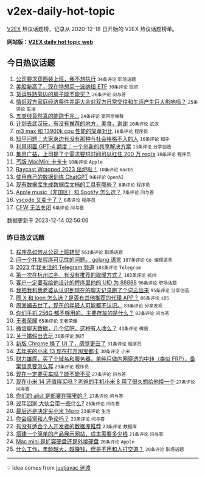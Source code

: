 # v2ex-daily-hot-topic

[V2EX](https://www.v2ex.com/) 热议话题榜，记录从 2020-12-18 日开始的 V2EX 热议话题榜单。

**网站版：[V2EX daily hot topic web](https://boojack.github.io/v2ex-daily-hot-topic-web/)**

## 今日热议话题

<!-- TODAY BEGIN -->

1. [公司要求穿西装上班，我不想执行](https://www.v2ex.com/t/1000226) `34条评论` `职场话题`
1. [美股新高了，现在特想买一波纳指 ETF](https://www.v2ex.com/t/1000218) `30条评论` `投资`
1. [货运铁路旁边的房子能不能买？](https://www.v2ex.com/t/1000212) `26条评论` `问与答`
1. [情侣双方家庭经济条件差距大会对双方日常交往和生活产生巨大影响吗？](https://www.v2ex.com/t/1000225) `25条评论` `生活`
1. [五类线竟然真的能跑千兆...](https://www.v2ex.com/t/1000222) `24条评论` `宽带症候群`
1. [计划去武汉玩，有没有推荐的地方，美食，谢谢](https://www.v2ex.com/t/1000235) `20条评论` `武汉`
1. [m3 max 和 13900k cpu 性能的简单对比](https://www.v2ex.com/t/1000236) `18条评论` `程序员`
1. [知乎问题：大家身边有没有那种与社会格格不入的人](https://www.v2ex.com/t/1000214) `16条评论` `知乎`
1. [利用闲置 GPT-4 额度：一个创新的共享解决方案](https://www.v2ex.com/t/1000220) `13条评论` `分享创造`
1. [集思广益，上司提了个需求要短时间可以扛住 200 万 req/s](https://www.v2ex.com/t/1000267) `10条评论` `程序员`
1. [丐版 MacMini 卡卡卡](https://www.v2ex.com/t/1000261) `10条评论` `Apple`
1. [Raycast Wrapped 2023 出炉啦！](https://www.v2ex.com/t/1000223) `10条评论` `macOS`
1. [使用自己的数据训练 ChatGPT](https://www.v2ex.com/t/1000209) `9条评论` `OpenAI`
1. [现有数据库生成数据库文档的工具有哪些？](https://www.v2ex.com/t/1000238) `8条评论` `程序员`
1. [Apple music（非国区）和 Spotify 怎么选？](https://www.v2ex.com/t/1000233) `7条评论` `问与答`
1. [vscode 又变卡了？](https://www.v2ex.com/t/1000246) `6条评论` `程序员`
1. [CFW 无法关闭](https://www.v2ex.com/t/1000232) `6条评论` `问与答`

数据更新于 2023-12-14 02:56:06

<!-- TODAY END -->

### 昨日热议话题

<!-- YESTERDAY BEGIN -->

1. [程序员如何从公司上班转型](https://www.v2ex.com/t/1000000) `563条评论` `职场话题`
1. [问一个并发程序可见性的问题， golang 语言](https://www.v2ex.com/t/999936) `107条评论` `Go 编程语言`
1. [2023 年我关注的 Telegram 频道](https://www.v2ex.com/t/999882) `103条评论` `Telegram`
1. [第一次在杭州过冬，有没有推荐的取暖方式？](https://www.v2ex.com/t/999921) `103条评论` `杭州`
1. [客户一定要我给他设计的程序里他的 UID 为 88888](https://www.v2ex.com/t/999917) `96条评论` `职场话题`
1. [我把我和我老婆从认识到现在的聊天记录跑了个词云出来](https://www.v2ex.com/t/999939) `95条评论` `分享创造`
1. [圈 X 和 loon 怎么选？是否有其他推荐的代理 APP？](https://www.v2ex.com/t/999913) `86条评论` `iOS`
1. [周海媚去世了，现在的年轻人可能都不认识。](https://www.v2ex.com/t/999973) `83条评论` `分享发现`
1. [你们手机 256G 都不够用的，主要存放的是什么？](https://www.v2ex.com/t/999925) `82条评论` `问与答`
1. [王者荣耀](https://www.v2ex.com/t/999947) `65条评论` `王者荣耀`
1. [微信聊天数据，几个亿吧，这种有人收么？](https://www.v2ex.com/t/1000063) `43条评论` `微信`
1. [关于婚假出去玩](https://www.v2ex.com/t/1000028) `36条评论` `旅行`
1. [新版 Chrome 换了 UI 了，感觉更丑了](https://www.v2ex.com/t/1000131) `31条评论` `程序员`
1. [去年买的小米 13 现在打开淘宝都卡](https://www.v2ex.com/t/1000095) `30条评论` `小米`
1. [财力雄厚，买了个域名和服务器，单纯只做内网穿透的中转（类似 FRP），备案信息要怎么写](https://www.v2ex.com/t/1000054) `29条评论` `程序员`
1. [现在一定要买车吗？能不能不买](https://www.v2ex.com/t/1000085) `27条评论` `问与答`
1. [现在小米 14 还值得买吗？老爸的手机小米 8 用了很久想给他换一个](https://www.v2ex.com/t/999969) `27条评论` `问与答`
1. [你们的 alist 是部署在哪里的？](https://www.v2ex.com/t/999878) `27条评论` `问与答`
1. [过年回家,大伙会带一些什么?](https://www.v2ex.com/t/999890) `25条评论` `问与答`
1. [最后还是决定买小米 14pro](https://www.v2ex.com/t/1000026) `23条评论` `生活`
1. [你会经常和人争论吗？](https://www.v2ex.com/t/999966) `23条评论` `问与答`
1. [有没有适合个人开发者的数据库推荐](https://www.v2ex.com/t/999887) `23条评论` `数据库`
1. [搭建一个简单的产品展示网站，成本需要多少钱](https://www.v2ex.com/t/1000114) `21条评论` `问与答`
1. [Mac mini 是扩容硬盘还是外接硬盘](https://www.v2ex.com/t/1000177) `20条评论` `Apple`
1. [什么工作，年龄越大，越赚钱，但是不用和人打交道？](https://www.v2ex.com/t/1000075) `20条评论` `职场话题`

<!-- YESTERDAY END -->

---

💡 Idea comes from [justjavac 迷渡](https://github.com/justjavac/)
